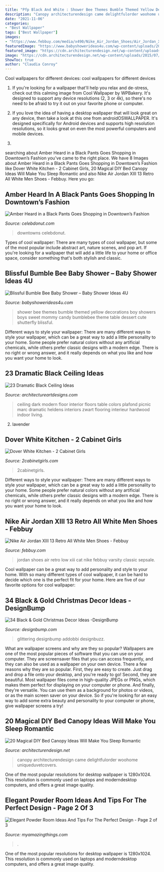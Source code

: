```yaml
---
title: "Pfp Black And White : Shower Bee Themes Bumble Themed Yellow Decorations Boy Showers Boys Sweet Mommy Candy Bumblebee Theme Table Dessert Cute Shutterfly Blissful"
description: "Canopy architecturendesign came delightfulorder woohome uniqueduvetcovers"
date: "2021-11-06"
categories:
- "Best Wallpaper"
tags: ["Best Wallpaper"]
images:
- "https://www.febbuy.com/media/x490/Nike_Air_Jordan_Shoes/Air_Jordan_XIII_13_Shoes/Air_Jordan_XIII_Low/Nike_Air_Jordan_XIII_13_Retro_All_White_Men_Shoes.jpg"
featuredImage: "https://www.babyshowerideas4u.com/wp-content/uploads/2016/08/Blissful-Bumble-Bee-Baby-Shower-Candies.jpg"
featured_image: "https://cdn.architecturendesign.net/wp-content/uploads/2015/07/AD-DIY-Bed-Canopy-18.jpg"
image: "https://cdn.architecturendesign.net/wp-content/uploads/2015/07/AD-DIY-Bed-Canopy-18.jpg"
ShowToc: true
author: "Claudia Conroy"
---
```



Cool wallpapers for different devices:
cool wallpapers for different devices 

1. If you're looking for a wallpaper that'll help you relax and de-stress, check out this calming image from Cool Wallpaper by WPBakery. It's designed to support any device resolutions (2, 3 or 4k), so there's no need to be afraid to try it out on your favorite phone or computer.

2. If you love the idea of having a desktop wallpaper that will look great on any device, then take a look at this one from androidOSWALLPAPER. It's designed specifically for Android devices and supports high resolution resolutions, so it looks great on even the most powerful computers and mobile devices.

3.

	

		
searching about Amber Heard in a Black Pants Goes Shopping in Downtown’s Fashion you've came to the right place. We have 8 Images about Amber Heard in a Black Pants Goes Shopping in Downtown’s Fashion like Dover White Kitchen - 2 Cabinet Girls, 20 Magical DIY Bed Canopy Ideas Will Make You Sleep Romantic and also Nike Air Jordan XIII 13 Retro All White Men Shoes - Febbuy. Here you go:
		
    
## Amber Heard In A Black Pants Goes Shopping In Downtown’s Fashion

<img loading=lazy src="https://celebdonut.com/wp-content/uploads/2019/09/amber-heard-in-a-black-pants-goes-shopping-in-downtowns-fashion-district-with-her-dog-in-los-angeles-4-683x1024.jpg" onerror="this.onerror=null;this.src='https://tse2.mm.bing.net/th?id=OIP.ZUR4dQqeJAOpGe0C7srngAHaLG&amp;pid=15.1';" alt="Amber Heard in a Black Pants Goes Shopping in Downtown’s Fashion">

_Source: celebdonut.com_

>downtowns celebdonut. 

	

Types of cool wallpaper:
There are many types of cool wallpaper, but some of the most popular include abstract art, nature scenes, and pop art. If you're looking for a wallpaper that will add a little life to your home or office space, consider something that's both stylish and classic.

    
## Blissful Bumble Bee Baby Shower – Baby Shower Ideas 4U

<img loading=lazy src="https://www.babyshowerideas4u.com/wp-content/uploads/2016/08/Blissful-Bumble-Bee-Baby-Shower-Candies.jpg" onerror="this.onerror=null;this.src='https://tse3.mm.bing.net/th?id=OIP.A083jwlksHkHlxiditVlUwHaLH&amp;pid=15.1';" alt="Blissful Bumble Bee Baby Shower – Baby Shower Ideas 4U">

_Source: babyshowerideas4u.com_

>shower bee themes bumble themed yellow decorations boy showers boys sweet mommy candy bumblebee theme table dessert cute shutterfly blissful. 

	

Different ways to style your wallpaper:
There are many different ways to style your wallpaper, which can be a great way to add a little personality to your home. Some people prefer natural colors without any artificial chemicals, while others prefer classic designs with a modern edge. There is no right or wrong answer, and it really depends on what you like and how you want your home to look.

    
## 23 Dramatic Black Ceiling Ideas

<img loading=lazy src="https://www.architectureartdesigns.com/wp-content/uploads/2013/11/718.jpg" onerror="this.onerror=null;this.src='https://tse2.mm.bing.net/th?id=OIP._UUbKjXURvXw7U39Y52PCAHaLg&amp;pid=15.1';" alt="23 Dramatic Black Ceiling Ideas">

_Source: architectureartdesigns.com_

>ceiling dark modern floor interior floors table colors plafond picnic marc dramatic heldens interiors zwart flooring interieur hardwood indoor living. 

	

2. lavender 

    
## Dover White Kitchen - 2 Cabinet Girls

<img loading=lazy src="https://www.2cabinetgirls.com/wp-content/uploads/2020/04/IMG_5121-scaled.jpg" onerror="this.onerror=null;this.src='https://tse3.mm.bing.net/th?id=OIP.xvjP6m5aJjOYCSZ5fHVpFwHaJ4&amp;pid=15.1';" alt="Dover White Kitchen - 2 Cabinet Girls">

_Source: 2cabinetgirls.com_

>2cabinetgirls. 

	

Different ways to style your wallpaper:
There are many different ways to style your wallpaper, which can be a great way to add a little personality to your home. Some people prefer natural colors without any artificial chemicals, while others prefer classic designs with a modern edge. There is no right or wrong answer, and it really depends on what you like and how you want your home to look.

    
## Nike Air Jordan XIII 13 Retro All White Men Shoes - Febbuy

<img loading=lazy src="https://www.febbuy.com/media/x490/Nike_Air_Jordan_Shoes/Air_Jordan_XIII_13_Shoes/Air_Jordan_XIII_Low/Nike_Air_Jordan_XIII_13_Retro_All_White_Men_Shoes.jpg" onerror="this.onerror=null;this.src='https://tse4.mm.bing.net/th?id=OIP.bpR1e29IIIKWuwvLyRavtQHaJ3&amp;pid=15.1';" alt="Nike Air Jordan XIII 13 Retro All White Men Shoes - Febbuy">

_Source: febbuy.com_

>jordan shoes air retro low xiii cat nike febbuy varsity classic sepsale. 

	

Cool wallpaper can be a great way to add personality and style to your home. With so many different types of cool wallpaper, it can be hard to decide which one is the perfect fit for your home. Here are five of our favorite options for cool wallpaper: 

    
## 34 Black &amp; Gold Christmas Decor Ideas -DesignBump

<img loading=lazy src="https://cdn.designbump.com/wp-content/uploads/2015/12/Glittering-Black-And-Gold-Christmas-Decor-ideas-14.jpg" onerror="this.onerror=null;this.src='https://tse4.mm.bing.net/th?id=OIP.I62gCO1W2PqMZtambayCWQHaKj&amp;pid=15.1';" alt="34 Black &amp; Gold Christmas Decor Ideas -DesignBump">

_Source: designbump.com_

>glittering designbump addobbi designbuzz. 

	

What are wallpaper screens and why are they so popular?
Wallpapers are one of the most popular pieces of software that you can use on your computer. They are screensaver files that you can access frequently, and they can also be used as a wallpaper on your own device. There a few reasons why they are so popular. First, they are easy to create. Just drag and drop a file onto your desktop, and you're ready to go! Second, they are beautiful. Most wallpaper files come in high-quality JPEGs or PNGs, which makes them perfect for displaying on your computer or phone. And finally, they're versatile. You can use them as a background for photos or videos, or as the main screen saver on your device. So if you're looking for an easy way to add some extra beauty and personality to your computer or phone, give wallpaper screens a try!

    
## 20 Magical DIY Bed Canopy Ideas Will Make You Sleep Romantic

<img loading=lazy src="https://cdn.architecturendesign.net/wp-content/uploads/2015/07/AD-DIY-Bed-Canopy-18.jpg" onerror="this.onerror=null;this.src='https://tse1.mm.bing.net/th?id=OIP.AKjCfW2kRfPpCNHvgzt2rgHaJ7&amp;pid=15.1';" alt="20 Magical DIY Bed Canopy Ideas Will Make You Sleep Romantic">

_Source: architecturendesign.net_

>canopy architecturendesign came delightfulorder woohome uniqueduvetcovers. 

	

One of the most popular resolutions for desktop wallpaper is 1280x1024. This resolution is commonly used on laptops and moderndesktop computers, and offers a great image quality.

    
## Elegant Powder Room Ideas And Tips For The Perfect Design - Page 2 Of 3

<img loading=lazy src="https://myamazingthings.com/wp-content/uploads/2017/10/powder-room-7-.jpg" onerror="this.onerror=null;this.src='https://tse1.mm.bing.net/th?id=OIP.8J4nhn_kVgvK36UUcQZuwgHaLH&amp;pid=15.1';" alt="Elegant Powder Room Ideas And Tips For The Perfect Design - Page 2 of 3">

_Source: myamazingthings.com_

>. 

	

One of the most popular resolutions for desktop wallpaper is 1280x1024. This resolution is commonly used on laptops and moderndesktop computers, and offers a great image quality.

